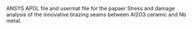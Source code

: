 ANSYS APDL file and usermat file for the papaer Stress and damage analysis of the innovative brazing seams between Al2O3 ceramic and Nb metal.
